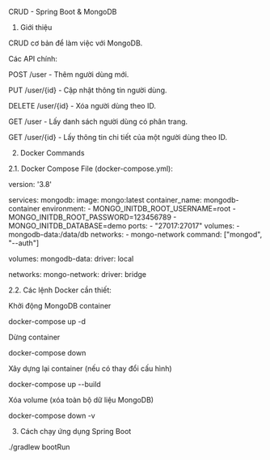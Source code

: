 CRUD - Spring Boot & MongoDB

1. Giới thiệu

CRUD cơ bản để làm việc với MongoDB.

Các API chính:

POST /user - Thêm người dùng mới.

PUT /user/{id} - Cập nhật thông tin người dùng.

DELETE /user/{id} - Xóa người dùng theo ID.

GET /user - Lấy danh sách người dùng có phân trang.

GET /user/{id} - Lấy thông tin chi tiết của một người dùng theo ID.


2. Docker Commands

2.1. Docker Compose File (docker-compose.yml):

version: '3.8'

services:
  mongodb:
    image: mongo:latest
    container_name: mongodb-container
    environment:
      - MONGO_INITDB_ROOT_USERNAME=root
      - MONGO_INITDB_ROOT_PASSWORD=123456789
      - MONGO_INITDB_DATABASE=demo
    ports:
      - "27017:27017"
    volumes:
      - mongodb-data:/data/db
    networks:
      - mongo-network
    command: ["mongod", "--auth"]

volumes:
  mongodb-data:
    driver: local

networks:
  mongo-network:
    driver: bridge

2.2. Các lệnh Docker cần thiết:

Khởi động MongoDB container

docker-compose up -d

Dừng container

docker-compose down

Xây dựng lại container (nếu có thay đổi cấu hình)

docker-compose up --build

Xóa volume (xóa toàn bộ dữ liệu MongoDB)

docker-compose down -v

3. Cách chạy ứng dụng Spring Boot

./gradlew bootRun



